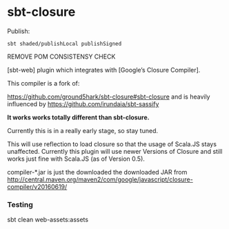 sbt-closure
===========

Publish:

    sbt shaded/publishLocal publishSigned

REMOVE POM CONSISTENSY CHECK

[sbt-web] plugin which integrates with [Google’s Closure Compiler].

This compiler is a fork of:

https://github.com/ground5hark/sbt-closure#sbt-closure
and is heavily influenced by
https://github.com/irundaia/sbt-sassify

**It works works totally different than sbt-closure.**

Currently this is in a really early stage, so stay tuned.

This will use reflection to load closure so that the usage of Scala.JS stays unaffected.
Currently this plugin will use newer Versions of Closure and still works just fine with Scala.JS (as of Version 0.5).

compiler-*.jar is just the downloaded the downloaded JAR from http://central.maven.org/maven2/com/google/javascript/closure-compiler/v20160619/
### Testing

sbt clean web-assets:assets
